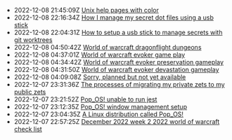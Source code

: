 * 2022-12-08 21:45:09Z [Unix help pages with color](../11)
* 2022-12-08 22:16:34Z [How I manage my secret dot files using a usb stick](../10)
* 2022-12-08 22:04:31Z [How to setup a usb stick to manage secrets with git worktrees](../12)
* 2022-12-08 04:50:42Z [World of warcraft dragonflight dungeons](../4)
* 2022-12-08 04:37:01Z [World of warcraft evoker game play](../1)
* 2022-12-08 04:34:42Z [World of warcraft evoker preservation gameplay](../3)
* 2022-12-08 04:31:50Z [World of warcraft evoker devastation gameplay](../2)
* 2022-12-08 04:09:08Z [Sorry, planned but not yet available](../0)
* 2022-12-07 23:31:36Z [The processes of migrating my private zets to my public zets](../9)
* 2022-12-07 23:21:52Z [Pop_OS! unable to run jest](../8)
* 2022-12-07 23:12:35Z [Pop_OS! window management setup](../6)
* 2022-12-07 23:04:35Z [A Linux distribution called Pop_OS!](../7)
* 2022-12-07 22:57:25Z [December 2022 week 2 2022 world of warcraft check list](../5)
